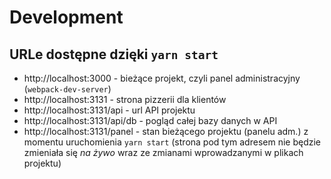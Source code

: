 # Development 

## URLe dostępne dzięki `yarn start` 

- http://localhost:3000 - bieżące projekt, czyli panel administracyjny (`webpack-dev-server`)
- http://localhost:3131  - strona pizzerii dla klientów 
- http://localhost:3131/api - url API projektu 
- http://localhost:3131/api/db - pogląd całej bazy danych w API 
- http://localhost:3131/panel - stan bieżącego projektu (panelu adm.) z momentu uruchomienia `yarn start` (strona pod tym adresem nie będzie zmieniała się *na żywo* wraz ze zmianami wprowadzanymi w plikach projektu)